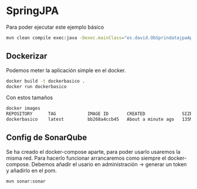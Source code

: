 # SpringJPA

Para poder ejecutar este ejemplo básico

```sh
mvn clean compile exec:java -Dexec.mainClass="es.david.ObSprindatajpaApplication"
```

## Dockerizar

Podemos meter la aplicación simple en el docker.

```sh
docker build -t dockerbasico .
docker run dockerbasico
```

Con estos tamaños

```sh
docker images          
REPOSITORY      TAG            IMAGE ID       CREATED              SIZE
dockerbasico    latest         bb268a4ccb45   About a minute ago   135MB
```

## Config de SonarQube

Se ha creado el docker-compose aparte, para poder usarlo usaremos la misma red.
Para hacerlo funcionar arrancaremos como siempre el docker-compose.
Debemos añadir el usario en administración -> generar un token y añadirlo en el pom.

```sh
mvn sonar:sonar
```
